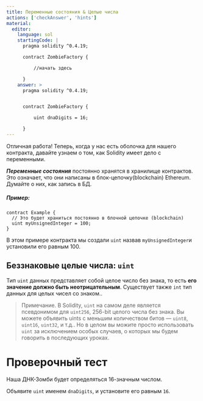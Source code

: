 ```yaml
---
title: Переменные состояния & Целые числа
actions: ['checkAnswer', 'hints']
material:
  editor:
    language: sol
    startingCode: |
      pragma solidity ^0.4.19;

      contract ZombieFactory {

          //начать здесь

      }
    answer: >
      pragma solidity ^0.4.19;


      contract ZombieFactory {

          uint dnaDigits = 16;

      }
---
```


Отличная работа! Теперь, когда у нас есть оболочка для нашего контракта, давайте узнаем о том, как Solidity имеет дело с переменными.

**_Переменные состояния_** постоянно хранятся в хранилище контрактов. Это означает, что они написаны в блок-цепочку(blockchain) Ethereum. Думайте о них, как запись в БД.

##### Пример:
```
contract Example {
  // Это будет храниться постоянно в блочной цепочке (blockchain)
  uint myUnsignedInteger = 100;
}
```

В этом примере контракта мы создали `uint` назвав `myUnsignedInteger`и установили его равным 100.

## Беззнаковые целые числа: `uint`

Тип `uint` данных представляет собой целое число без знака, то есть **его значение должно быть неотрицательным**. Существует также `int` тип данных для целых чисел со знаком..

> Примечание. В  Solidity, `uint` на самом деле является псевдонимом для `uint256`, 256-bit целого числа без знака. Вы можете объявить uints с меньшим количеством битов — `uint8`, `uint16`, `uint32`, и т.д.. Но в целом вы можите просто использовать `uint` за исключением особых случаев, о которых мы будем говорить в последующих уроках.

# Проверочный тест

Наша ДНК-Зомби будет определяться 16-значным числом.

Объявите `uint` именем `dnaDigits`, и установите его равным `16`.
